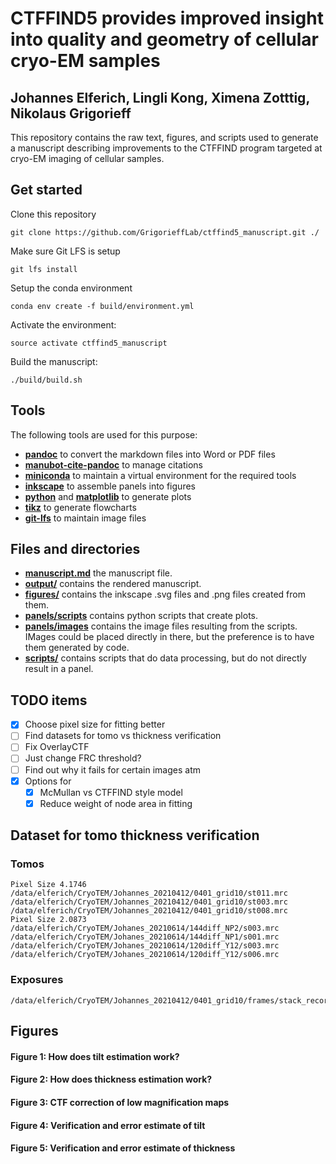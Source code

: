# CTFFIND5 provides improved insight into quality and geometry of cellular cryo-EM samples

## Johannes Elferich, Lingli Kong, Ximena Zotttig, Nikolaus Grigorieff

This repository contains the raw text, figures, and scripts used to generate a manuscript describing improvements 
to the CTFFIND program targeted at cryo-EM imaging of cellular samples.

## Get started

Clone this repository

```
git clone https://github.com/GrigorieffLab/ctffind5_manuscript.git ./
```

Make sure Git LFS is setup 

```
git lfs install
```

Setup the conda environment
```
conda env create -f build/environment.yml
```

Activate the environment:
```
source activate ctffind5_manuscript
```

Build the manuscript:

```
./build/build.sh
```

## Tools

The following tools are used for this purpose:

- [**pandoc**](https://pandoc.org/) to convert the markdown files into Word or PDF files
- [**manubot-cite-pandoc**](https://manubot.github.io/manubot/reference/manubot/pandoc/cite_filter/) to manage citations
- [**miniconda**](https://docs.conda.io/en/latest/miniconda.html) to maintain a virtual environment for the required tools
- [**inkscape**](https://inkscape.org/) to assemble panels into figures
- [**python**](https://python.org) and [**matplotlib**](https://matplotlib.org/) to generate plots
- [**tikz**](https://tikz.net/) to generate flowcharts
- [**git-lfs**](https://git-lfs.com/) to maintain image files

## Files and directories

- [**manuscript.md**](manuscript.md) the manuscript file.
- [**output/**](output/) contains the rendered manuscript. 
- [**figures/**](figures/) contains the inkscape .svg files and .png files created from them.
- [**panels/scripts**](panels/scripts) contains python scripts that create plots.
- [**panels/images**](panels/images) contains the image files resulting from the scripts. IMages could be placed directly in there, but the preference is to have them generated by code.
- [**scripts/**](scripts) contains scripts that do data processing, but do not directly result in a panel.


## TODO items

- [x] Choose pixel size for fitting better
- [ ] Find datasets for tomo vs thickness verification
- [ ] Fix OverlayCTF
- [ ] Just change FRC threshold?
- [ ] Find out why it fails for certain images atm
- [x] Options for 
    - [x] McMullan vs CTFFIND style model
    - [x] Reduce weight of node area in fitting

## Dataset for tomo thickness verification

### Tomos
```
Pixel Size 4.1746
/data/elferich/CryoTEM/Johannes_20210412/0401_grid10/st011.mrc
/data/elferich/CryoTEM/Johannes_20210412/0401_grid10/st003.mrc
/data/elferich/CryoTEM/Johannes_20210412/0401_grid10/st008.mrc
Pixel Size 2.0873
/data/elferich/CryoTEM/Johanes_20210614/144diff_NP2/s003.mrc
/data/elferich/CryoTEM/Johanes_20210614/144diff_NP1/s001.mrc
/data/elferich/CryoTEM/Johanes_20210614/120diff_Y12/s003.mrc
/data/elferich/CryoTEM/Johanes_20210614/120diff_Y12/s006.mrc
```

### Exposures
```
/data/elferich/CryoTEM/Johannes_20210412/0401_grid10/frames/stack_record_40_00000_-0.0.tif
```

## Figures

#### Figure 1: How does tilt estimation work?

#### Figure 2: How does thickness estimation work?

#### Figure 3: CTF correction of low magnification maps

#### Figure 4: Verification and error estimate of tilt 

#### Figure 5: Verification and error estimate of thickness 


